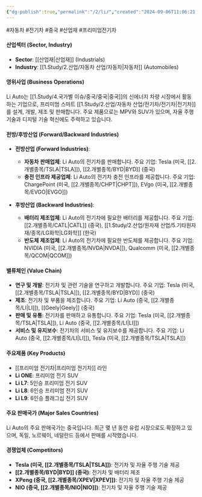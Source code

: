 ```yaml
---
{"dg-publish":true,"permalink":"/2/li/","created":"2024-09-06T11:06:21.124+09:00","updated":"2025-06-03T20:05:59.898+09:00"}
---
```


#자동차 #전기차 #중국 #산업재 #프리미엄전기차

#### 산업섹터 (Sector, Industry)

- **Sector**: [[산업재\|산업재]] (Industrials)
- **Industry**: [[1.Study/2.산업/자동차 산업/자동차\|자동차]] (Automobiles)

#### 영위사업 (Business Operations)

Li Auto는 [[1.Study/4.국가별 이슈/중국/중국\|중국]]의 신에너지 차량 시장에서 활동하는 기업으로, 프리미엄 스마트 [[1.Study/2.산업/자동차 산업/전기차/전기차\|전기차]]를 설계, 개발, 제조 및 판매합니다. 주요 제품으로는 MPV와 SUV가 있으며, 자율 주행 기술과 디지털 기술 혁신에도 주력하고 있습니다.

#### 전방/후방산업 (Forward/Backward Industries)

- **전방산업 (Forward Industries)**:
    
    - **자동차 판매업체**: Li Auto의 전기차를 판매합니다. 주요 기업: Tesla (미국, [[2.개별종목/TSLA\|TSLA]]), [[2.개별종목/BYD\|BYD]] (중국)
    - **충전 인프라 제공업체**: Li Auto의 전기차 충전 인프라를 제공합니다. 주요 기업: ChargePoint (미국, [[2.개별종목/CHPT\|CHPT]]), EVgo (미국, [[2.개별종목/EVGO\|EVGO]])

- **후방산업 (Backward Industries)**:
    
    - **배터리 제조업체**: Li Auto의 전기차에 필요한 배터리를 제공합니다. 주요 기업: [[2.개별종목/CATL\|CATL]] (중국), [[1.Study/2.산업/원자재 산업/5.기타원자재/종목/LG화학\|LG화학]] (한국)
    - **반도체 제조업체**: Li Auto의 전기차에 필요한 반도체를 제공합니다. 주요 기업: NVIDIA (미국, [[2.개별종목/NVDA\|NVDA]]), Qualcomm (미국, [[2.개별종목/QCOM\|QCOM]])

#### 밸류체인 (Value Chain)

- **연구 및 개발**: 전기차 및 관련 기술을 연구하고 개발합니다. 주요 기업: Tesla (미국, [[2.개별종목/TSLA\|TSLA]]), [[2.개별종목/BYD\|BYD]] (중국)
- **제조**: 전기차 및 부품을 제조합니다. 주요 기업: Li Auto (중국, [[2.개별종목/LI\|LI]]), [[Geely\|Geely]] (중국)
- **판매 및 유통**: 전기차를 판매하고 유통합니다. 주요 기업: Tesla (미국, [[2.개별종목/TSLA\|TSLA]]), Li Auto (중국, [[2.개별종목/LI\|LI]])
- **서비스 및 유지보수**: 전기차의 서비스 및 유지보수를 제공합니다. 주요 기업: Li Auto (중국, [[2.개별종목/LI\|LI]]), Tesla (미국, [[2.개별종목/TSLA\|TSLA]])

#### 주요제품 (Key Products)

- [[프리미엄 전기차\|프리미엄 전기차]] 라인
- **Li ONE**: 프리미엄 전기 SUV
- **Li L7**: 5인승 프리미엄 전기 SUV
- **Li L8**: 6인승 프리미엄 전기 SUV
- **Li L9**: 6인승 플래그십 전기 SUV

#### 주요 판매국가 (Major Sales Countries)

Li Auto의 주요 판매국가는 중국입니다. 최근 몇 년 동안 유럽 시장으로도 확장하고 있으며, 독일, 노르웨이, 네덜란드 등에서 판매를 시작했습니다.

#### 경쟁업체 (Competitors)

- **Tesla (미국, [[2.개별종목/TSLA\|TSLA]])**: 전기차 및 자율 주행 기술 제공
- **[[2.개별종목/BYD\|BYD]] (중국)**: 전기차 및 배터리 제조
- **XPeng (중국, [[2.개별종목/XPEV\|XPEV]])**: 전기차 및 자율 주행 기술 제공
- **NIO (중국, [[2.개별종목/NIO\|NIO]])**: 전기차 및 자율 주행 기술 제공